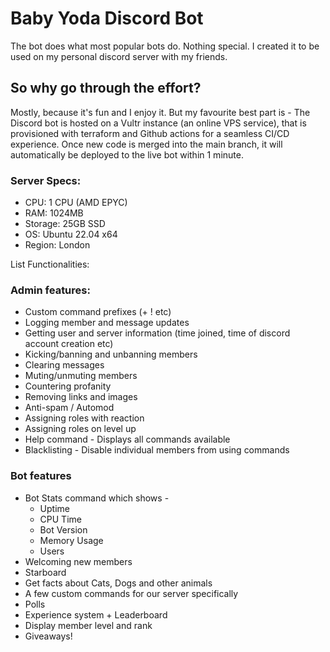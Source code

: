 # Baby Yoda Discord Bot

The bot does what most popular bots do. Nothing special. I created it to be used on my personal discord server with my friends. 

 ## So why go through the effort?

Mostly, because it's fun and I enjoy it. But my favourite best part is - The Discord bot is hosted on a Vultr instance (an online VPS service), that is provisioned with terraform and Github actions for a seamless CI/CD experience. Once new code is merged into the main branch, it will automatically be deployed to the live bot within 1 minute. 

### Server Specs:
- CPU: 1 CPU (AMD EPYC)
- RAM: 1024MB
- Storage: 25GB SSD
- OS: Ubuntu 22.04 x64
- Region: London

List Functionalities: 

### Admin features:
- Custom command prefixes (+ ! etc)
- Logging member and message updates
- Getting user and server information (time joined, time of discord account creation etc)
- Kicking/banning and unbanning members
- Clearing messages
- Muting/unmuting members
- Countering profanity
- Removing links and images
- Anti-spam  / Automod
- Assigning roles with reaction
- Assigning roles on level up
- Help command - Displays all commands available
- Blacklisting - Disable individual members from using commands
    
### Bot features     
- Bot Stats command which shows -
    - Uptime
    - CPU Time
    - Bot Version
    - Memory Usage
    - Users
- Welcoming new members
- Starboard
- Get facts about Cats, Dogs and other animals
- A few custom commands for our server specifically
- Polls
- Experience system + Leaderboard
- Display member level and rank
- Giveaways!






